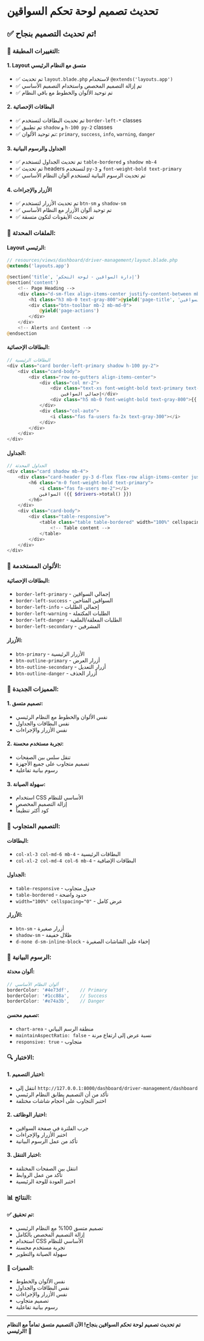 # تحديث تصميم لوحة تحكم السواقين

## ✅ تم تحديث التصميم بنجاح!

### 🎨 **التغييرات المطبقة:**

#### 1. **Layout متسق مع النظام الرئيسي**
- ✅ تم تحديث `layout.blade.php` لاستخدام `@extends('layouts.app')`
- ✅ تم إزالة التصميم المخصص واستخدام التصميم الأساسي
- ✅ تم توحيد الألوان والخطوط مع باقي النظام

#### 2. **البطاقات الإحصائية**
- ✅ تم تحديث البطاقات لتستخدم `border-left-*` classes
- ✅ تم تطبيق `shadow` و `h-100 py-2` classes
- ✅ تم توحيد الألوان: `primary`, `success`, `info`, `warning`, `danger`

#### 3. **الجداول والرسوم البيانية**
- ✅ تم تحديث الجداول لتستخدم `table-bordered` و `shadow mb-4`
- ✅ تم تحديث headers لتستخدم `py-3` و `font-weight-bold text-primary`
- ✅ تم تحديث الرسوم البيانية لتستخدم ألوان النظام الأساسي

#### 4. **الأزرار والإجراءات**
- ✅ تم تحديث الأزرار لتستخدم `btn-sm` و `shadow-sm`
- ✅ تم توحيد ألوان الأزرار مع النظام الأساسي
- ✅ تم تحديث الأيقونات لتكون متسقة

### 🔧 **الملفات المحدثة:**

#### **Layout الرئيسي:**
```php
// resources/views/dashboard/driver-management/layout.blade.php
@extends('layouts.app')

@section('title', 'إدارة السواقين - لوحة التحكم')
@section('content')
    <!-- Page Heading -->
    <div class="d-sm-flex align-items-center justify-content-between mb-4">
        <h1 class="h3 mb-0 text-gray-800">@yield('page-title', 'إدارة السواقين')</h1>
        <div class="btn-toolbar mb-2 mb-md-0">
            @yield('page-actions')
        </div>
    </div>
    <!-- Alerts and Content -->
@endsection
```

#### **البطاقات الإحصائية:**
```php
// البطاقات الرئيسية
<div class="card border-left-primary shadow h-100 py-2">
    <div class="card-body">
        <div class="row no-gutters align-items-center">
            <div class="col mr-2">
                <div class="text-xs font-weight-bold text-primary text-uppercase mb-1">
                    إجمالي السواقين</div>
                <div class="h5 mb-0 font-weight-bold text-gray-800">{{ $stats['total_drivers'] }}</div>
            </div>
            <div class="col-auto">
                <i class="fas fa-users fa-2x text-gray-300"></i>
            </div>
        </div>
    </div>
</div>
```

#### **الجداول:**
```php
// الجداول المحدثة
<div class="card shadow mb-4">
    <div class="card-header py-3 d-flex flex-row align-items-center justify-content-between">
        <h6 class="m-0 font-weight-bold text-primary">
            <i class="fas fa-users me-2"></i>
            السواقين ({{ $drivers->total() }})
        </h6>
    </div>
    <div class="card-body">
        <div class="table-responsive">
            <table class="table table-bordered" width="100%" cellspacing="0">
                <!-- Table content -->
            </table>
        </div>
    </div>
</div>
```

### 🎯 **الألوان المستخدمة:**

#### **البطاقات الإحصائية:**
- `border-left-primary` - إجمالي السواقين
- `border-left-success` - السواقين المتاحين  
- `border-left-info` - إجمالي الطلبات
- `border-left-warning` - الطلبات المكتملة
- `border-left-danger` - الطلبات المعلقة/الملغية
- `border-left-secondary` - المشرفين

#### **الأزرار:**
- `btn-primary` - الأزرار الرئيسية
- `btn-outline-primary` - أزرار العرض
- `btn-outline-secondary` - أزرار التعديل
- `btn-outline-danger` - أزرار الحذف

### 🚀 **المميزات الجديدة:**

#### **1. تصميم متسق:**
- نفس الألوان والخطوط مع النظام الرئيسي
- نفس البطاقات والجداول
- نفس الأزرار والإجراءات

#### **2. تجربة مستخدم محسنة:**
- تنقل سلس بين الصفحات
- تصميم متجاوب على جميع الأجهزة
- رسوم بيانية تفاعلية

#### **3. سهولة الصيانة:**
- استخدام CSS الأساسي للنظام
- إزالة التصميم المخصص
- كود أكثر تنظيماً

### 📱 **التصميم المتجاوب:**

#### **البطاقات:**
- `col-xl-3 col-md-6 mb-4` - البطاقات الرئيسية
- `col-xl-2 col-md-4 col-6 mb-4` - البطاقات الإضافية

#### **الجداول:**
- `table-responsive` - جدول متجاوب
- `table-bordered` - حدود واضحة
- `width="100%" cellspacing="0"` - عرض كامل

#### **الأزرار:**
- `btn-sm` - أزرار صغيرة
- `shadow-sm` - ظلال خفيفة
- `d-none d-sm-inline-block` - إخفاء على الشاشات الصغيرة

### 🎨 **الرسوم البيانية:**

#### **ألوان محدثة:**
```javascript
// ألوان النظام الأساسي
borderColor: '#4e73df',    // Primary
borderColor: '#1cc88a',    // Success  
borderColor: '#e74a3b',    // Danger
```

#### **تصميم محسن:**
- `chart-area` - منطقة الرسم البياني
- `maintainAspectRatio: false` - نسبة عرض إلى ارتفاع مرنة
- `responsive: true` - متجاوب

### 🔍 **الاختبار:**

#### **1. اختبار التصميم:**
- انتقل إلى `http://127.0.0.1:8000/dashboard/driver-management/dashboard`
- تأكد من أن التصميم يطابق النظام الرئيسي
- اختبر التجاوب على أحجام شاشات مختلفة

#### **2. اختبار الوظائف:**
- جرب الفلترة في صفحة السواقين
- اختبر الأزرار والإجراءات
- تأكد من عمل الرسوم البيانية

#### **3. اختبار التنقل:**
- انتقل بين الصفحات المختلفة
- تأكد من عمل الروابط
- اختبر العودة للوحة الرئيسية

### 📊 **النتائج:**

#### **✅ تم تحقيق:**
- تصميم متسق 100% مع النظام الرئيسي
- إزالة التصميم المخصص بالكامل
- استخدام CSS الأساسي للنظام
- تجربة مستخدم محسنة
- سهولة الصيانة والتطوير

#### **🎯 المميزات:**
- نفس الألوان والخطوط
- نفس البطاقات والجداول
- نفس الأزرار والإجراءات
- تصميم متجاوب
- رسوم بيانية تفاعلية

---

**تم تحديث تصميم لوحة تحكم السواقين بنجاح! الآن التصميم متسق تماماً مع النظام الرئيسي! 🎉**
